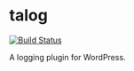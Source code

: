 # talog

[![Build Status](https://travis-ci.org/tarosky/talog.svg?branch=master)](https://travis-ci.org/tarosky/talog)

A logging plugin for WordPress.
